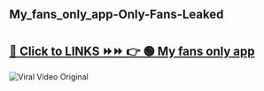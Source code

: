 
 ## My_fans_only_app-Only-Fans-Leaked

# <h2><a href="https://clipsfans.com/My_fans_only_app&ref=git">🔗 Click to LINKS ⏩⏩ 👉 🟢 My fans only app </a></h2>

<a href="https://clipsfans.com/My_fans_only_app&ref=git" rel="nofollow" data-target="animated-image.originalLink"><img src="https://i.ibb.co.com/xMMVF88/686577567.gif" alt="Viral Video Original" style="max-width: 100%; display: inline-block;" data-target="animated-image.originalImage"></a>
